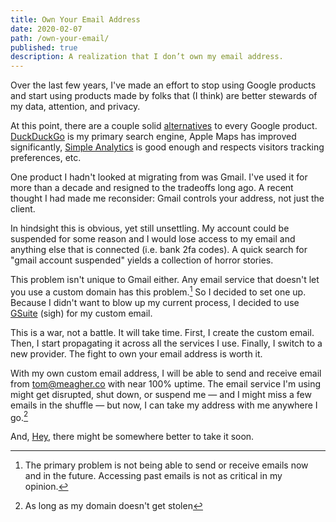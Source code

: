 ```yaml
---
title: Own Your Email Address
date: 2020-02-07
path: /own-your-email/
published: true
description: A realization that I don’t own my email address.
---
```


Over the last few years, I've made an effort to stop using Google products and start using products made by folks that (I think) are better stewards of my data, attention, and privacy.

At this point, there are a couple solid [alternatives](https://restoreprivacy.com/google-alternatives/) to every Google product. [DuckDuckGo](https://duckduckgo.com/) is my primary search engine, Apple Maps has improved significantly, [Simple Analytics](https://simpleanalytics.com/) is good enough and respects visitors tracking preferences, etc.

One product I hadn't looked at migrating from was Gmail. I've used it for more than a decade and resigned to the tradeoffs long ago. A recent thought I had made me reconsider: Gmail controls your address, not just the client.

In hindsight this is obvious, yet still unsettling. My account could be suspended for some reason and I would lose access to my email and anything else that is connected (i.e. bank 2fa codes). A quick search for "gmail account suspended" yields a collection of horror stories.

This problem isn't unique to Gmail either. Any email service that doesn't let you use a custom domain has this problem.[^1] So I decided to set one up. Because I didn't want to blow up my current process, I decided to use [GSuite](https://gsuite.google.com/) (sigh) for my custom email.

This is a war, not a battle. It will take time. First, I create the custom email. Then, I start propagating it across all the services I use. Finally, I switch to a new provider. The fight to own your email address is worth it.

With my own custom email address, I will be able to send and receive email from [tom@meagher.co](mailto:tom@meagher.co) with near 100% uptime. The email service I'm using might get disrupted, shut down, or suspend me — and I might miss a few emails in the shuffle — but now, I can take my address with me anywhere I go.[^2]

And, [Hey](https://hey.com), there might be somewhere better to take it soon.

[^1]: The primary problem is not being able to send or receive emails now and in the future. Accessing past emails is not as critical in my opinion.
[^2]: As long as my domain doesn't get stolen
